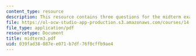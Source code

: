 ```yaml
---
content_type: resource
description: This resource contains three questions for the midterm exams.
file: https://ol-ocw-studio-app-production.s3.amazonaws.com/courses/14-04-intermediate-microeconomic-theory-fall-2006/039fad38087ee071b7df76f0cffb9ae4_midterm3.pdf
file_type: application/pdf
resourcetype: Document
title: midterm3.pdf
uid: 039fad38-087e-e071-b7df-76f0cffb9ae4
---
```

